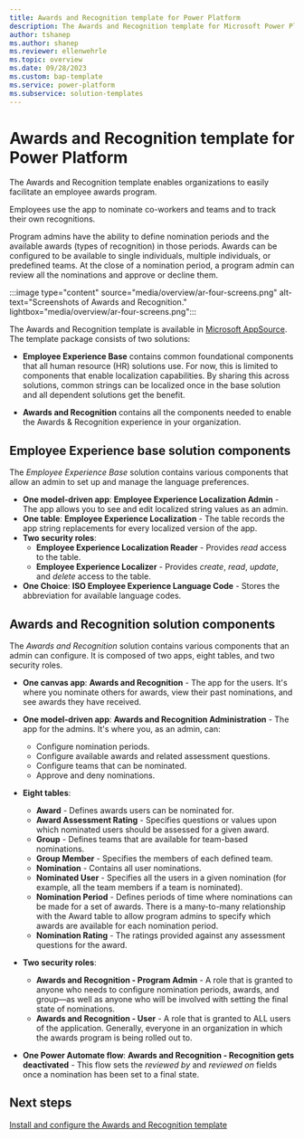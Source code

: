 ```yaml
---
title: Awards and Recognition template for Power Platform
description: The Awards and Recognition template for Microsoft Power Platform enables organizations to facilitate an engaging and efficient awards system to acknowledge the outstanding efforts of employees .
author: tshanep
ms.author: shanep
ms.reviewer: ellenwehrle
ms.topic: overview
ms.date: 09/28/2023
ms.custom: bap-template
ms.service: power-platform
ms.subservice: solution-templates
---
```


# Awards and Recognition template for Power Platform

The Awards and Recognition template enables organizations to easily facilitate an employee awards program.

Employees use the app to nominate co-workers and teams and to track their own recognitions.

Program admins have the ability to define nomination periods and the available awards (types of recognition) in those periods. Awards can be configured to be available to single individuals, multiple individuals, or predefined teams. At the close of a nomination period, a program admin can review all the nominations and approve or decline them.

:::image type="content" source="media/overview/ar-four-screens.png" alt-text="Screenshots of Awards and Recognition." lightbox="media/overview/ar-four-screens.png":::

The Awards and Recognition template is available in [Microsoft AppSource](<https://aka.ms/AccessAwardsAndRecognitionTemplate>). The template package consists of two solutions:

- **Employee Experience Base** contains common foundational components that all human resource (HR) solutions use. For now, this is limited to components that enable localization capabilities. By sharing this across solutions, common strings can be localized once in the base solution and all dependent solutions get the benefit.

- **Awards and Recognition** contains all the components needed to enable the Awards & Recognition experience in your organization.

## Employee Experience base solution components

The *Employee Experience Base* solution contains various components that allow an admin to set up and manage the language preferences.

- **One model-driven app**: **Employee Experience Localization Admin** - The app allows you to see and edit localized string values as an admin.
- **One table**: **Employee Experience Localization** - The table records the app string replacements for every localized version of the app.
- **Two security roles**:
  - **Employee Experience Localization Reader** - Provides *read* access to the table.
  - **Employee Experience Localizer** - Provides *create*, *read*, *update*, and *delete* access to the table.
- **One Choice**: **ISO Employee Experience Language Code** - Stores the abbreviation for available language codes.

## Awards and Recognition solution components

The *Awards and Recognition* solution contains various components that an admin can configure. It is composed of two apps, eight tables, and two security roles.

- **One canvas app**: **Awards and Recognition** - The app for the users. It's where you nominate others for awards, view their past nominations, and see awards they have received.
- **One model-driven app**: **Awards and Recognition Administration** - The app for the admins. It's where you, as an admin, can:

  - Configure nomination periods.
  - Configure available awards and related assessment questions.
  - Configure teams that can be nominated.
  - Approve and deny nominations.

- **Eight tables**:

  - **Award** - Defines awards users can be nominated for.
  - **Award Assessment Rating** - Specifies questions or values upon which nominated users should be assessed for a given award.
  - **Group** - Defines teams that are available for team-based nominations.
  - **Group Member** - Specifies the members of each defined team.
  - **Nomination** - Contains all user nominations.
  - **Nominated User** -  Specifies all the users in a given nomination (for example, all the team members if a team is nominated).
  - **Nomination Period** - Defines periods of time where nominations can be made for a set of awards. There is a many-to-many relationship with the Award table to allow program admins to specify which awards are available for each nomination period.
  - **Nomination Rating** - The ratings provided against any assessment questions for the award.

- **Two security roles**:

  - **Awards and Recognition - Program Admin** - A role that is granted to anyone who needs to configure nomination periods, awards, and group—as well as anyone who will be involved with setting the final state of nominations.
  - **Awards and Recognition - User** - A role that is granted to ALL users of the application. Generally, everyone in an organization in which the awards program is being rolled out to.

- **One Power Automate flow**: **Awards and Recognition - Recognition gets deactivated** - This flow sets the *reviewed by* and *reviewed on* fields once a nomination has been set to a final state.

## Next steps

[Install and configure the Awards and Recognition template](install-and-configure.md)
